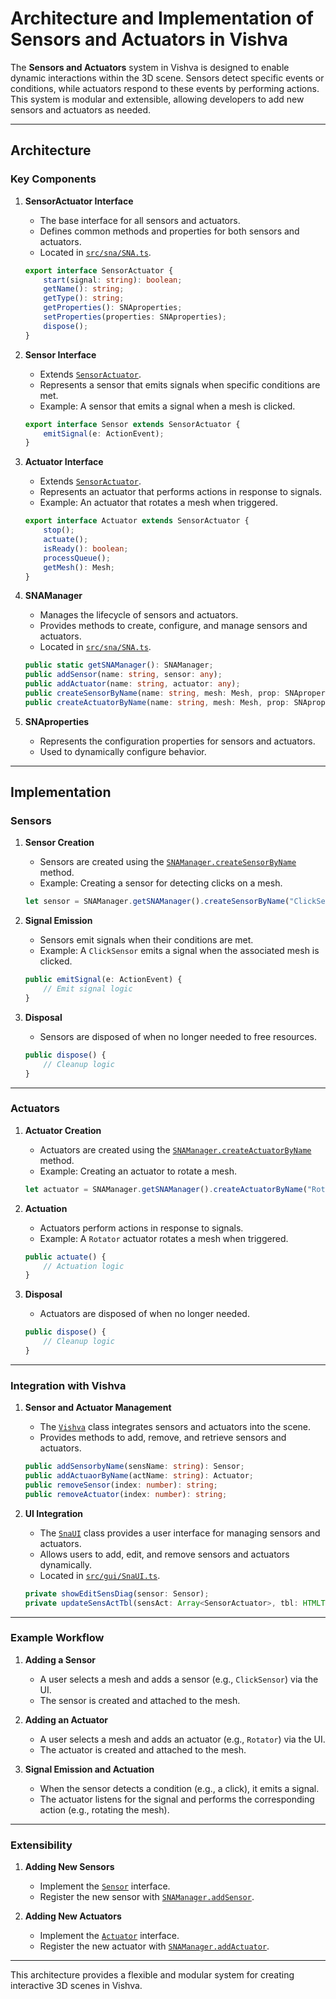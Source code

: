 # Architecture and Implementation of Sensors and Actuators in Vishva

The **Sensors and Actuators** system in Vishva is designed to enable dynamic interactions within the 3D scene. Sensors detect specific events or conditions, while actuators respond to these events by performing actions. This system is modular and extensible, allowing developers to add new sensors and actuators as needed.

---

## Architecture

### Key Components

1. **SensorActuator Interface**
   - The base interface for all sensors and actuators.
   - Defines common methods and properties for both sensors and actuators.
   - Located in [`src/sna/SNA.ts`](src/sna/SNA.ts).

   ```ts
   export interface SensorActuator {
       start(signal: string): boolean;
       getName(): string;
       getType(): string;
       getProperties(): SNAproperties;
       setProperties(properties: SNAproperties);
       dispose();
   }
   ```

2. **Sensor Interface**
   - Extends [`SensorActuator`](src/sna/SNA.ts).
   - Represents a sensor that emits signals when specific conditions are met.
   - Example: A sensor that emits a signal when a mesh is clicked.

   ```ts
   export interface Sensor extends SensorActuator {
       emitSignal(e: ActionEvent);
   }
   ```

3. **Actuator Interface**
   - Extends [`SensorActuator`](src/sna/SNA.ts).
   - Represents an actuator that performs actions in response to signals.
   - Example: An actuator that rotates a mesh when triggered.

   ```ts
   export interface Actuator extends SensorActuator {
       stop();
       actuate();
       isReady(): boolean;
       processQueue();
       getMesh(): Mesh;
   }
   ```

4. **SNAManager**
   - Manages the lifecycle of sensors and actuators.
   - Provides methods to create, configure, and manage sensors and actuators.
   - Located in [`src/sna/SNA.ts`](src/sna/SNA.ts).

   ```ts
   public static getSNAManager(): SNAManager;
   public addSensor(name: string, sensor: any);
   public addActuator(name: string, actuator: any);
   public createSensorByName(name: string, mesh: Mesh, prop: SNAproperties): Sensor;
   public createActuatorByName(name: string, mesh: Mesh, prop: SNAproperties): Actuator;
   ```

5. **SNAproperties**
   - Represents the configuration properties for sensors and actuators.
   - Used to dynamically configure behavior.

---

## Implementation

### Sensors

1. **Sensor Creation**
   - Sensors are created using the [`SNAManager.createSensorByName`](src/sna/SNA.ts) method.
   - Example: Creating a sensor for detecting clicks on a mesh.

   ```ts
   let sensor = SNAManager.getSNAManager().createSensorByName("ClickSensor", mesh, properties);
   ```

2. **Signal Emission**
   - Sensors emit signals when their conditions are met.
   - Example: A `ClickSensor` emits a signal when the associated mesh is clicked.

   ```ts
   public emitSignal(e: ActionEvent) {
       // Emit signal logic
   }
   ```

3. **Disposal**
   - Sensors are disposed of when no longer needed to free resources.

   ```ts
   public dispose() {
       // Cleanup logic
   }
   ```

---

### Actuators

1. **Actuator Creation**
   - Actuators are created using the [`SNAManager.createActuatorByName`](src/sna/SNA.ts) method.
   - Example: Creating an actuator to rotate a mesh.

   ```ts
   let actuator = SNAManager.getSNAManager().createActuatorByName("Rotator", mesh, properties);
   ```

2. **Actuation**
   - Actuators perform actions in response to signals.
   - Example: A `Rotator` actuator rotates a mesh when triggered.

   ```ts
   public actuate() {
       // Actuation logic
   }
   ```

3. **Disposal**
   - Actuators are disposed of when no longer needed.

   ```ts
   public dispose() {
       // Cleanup logic
   }
   ```

---

### Integration with Vishva

1. **Sensor and Actuator Management**
   - The [`Vishva`](src/Vishva.ts) class integrates sensors and actuators into the scene.
   - Provides methods to add, remove, and retrieve sensors and actuators.

   ```ts
   public addSensorbyName(sensName: string): Sensor;
   public addActuaorByName(actName: string): Actuator;
   public removeSensor(index: number): string;
   public removeActuator(index: number): string;
   ```

2. **UI Integration**
   - The [`SnaUI`](src/gui/SnaUI.ts) class provides a user interface for managing sensors and actuators.
   - Allows users to add, edit, and remove sensors and actuators dynamically.
   - Located in [`src/gui/SnaUI.ts`](src/gui/SnaUI.ts).

   ```ts
   private showEditSensDiag(sensor: Sensor);
   private updateSensActTbl(sensAct: Array<SensorActuator>, tbl: HTMLTableElement);
   ```

---

### Example Workflow

1. **Adding a Sensor**
   - A user selects a mesh and adds a sensor (e.g., `ClickSensor`) via the UI.
   - The sensor is created and attached to the mesh.

2. **Adding an Actuator**
   - A user selects a mesh and adds an actuator (e.g., `Rotator`) via the UI.
   - The actuator is created and attached to the mesh.

3. **Signal Emission and Actuation**
   - When the sensor detects a condition (e.g., a click), it emits a signal.
   - The actuator listens for the signal and performs the corresponding action (e.g., rotating the mesh).

---

### Extensibility

1. **Adding New Sensors**
   - Implement the [`Sensor`](src/sna/SNA.ts) interface.
   - Register the new sensor with [`SNAManager.addSensor`](src/sna/SNA.ts).

2. **Adding New Actuators**
   - Implement the [`Actuator`](src/sna/SNA.ts) interface.
   - Register the new actuator with [`SNAManager.addActuator`](src/sna/SNA.ts).

---

This architecture provides a flexible and modular system for creating interactive 3D scenes in Vishva.